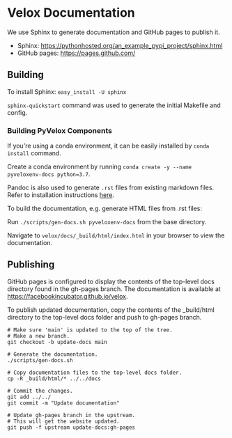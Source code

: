 # Velox Documentation

We use Sphinx to generate documentation and GitHub pages to publish it.
- Sphinx: https://pythonhosted.org/an_example_pypi_project/sphinx.html
- GitHub pages: https://pages.github.com/

## Building

To install Sphinx: `easy_install -U sphinx`

`sphinx-quickstart` command was used to generate the initial Makefile and config.

### Building PyVelox Components

If you're using a conda environment, it can be easily installed by `conda install` command.

Create a conda environment by running `conda create -y --name pyveloxenv-docs python=3.7`.

Pandoc is also used to generate `.rst` files from existing markdown files. Refer to installation
instructions [here](https://pandoc.org/installing.html).

To build the documentation, e.g. generate HTML files from .rst files:

Run `./scripts/gen-docs.sh pyveloxenv-docs` from the base directory.

Navigate to
`velox/docs/_build/html/index.html` in your browser to view the documentation.

## Publishing

GitHub pages is configured to display the contents of the top-level docs directory
found in the gh-pages branch. The documentation is available at
https://facebookincubator.github.io/velox.

To publish updated documentation, copy the contents of the _build/html
directory to the top-level docs folder and push to gh-pages branch.

```
# Make sure 'main' is updated to the top of the tree.
# Make a new branch.
git checkout -b update-docs main

# Generate the documentation.
./scripts/gen-docs.sh

# Copy documentation files to the top-level docs folder.
cp -R _build/html/* ../../docs

# Commit the changes.
git add ../../
git commit -m "Update documentation"

# Update gh-pages branch in the upstream.
# This will get the website updated.
git push -f upstream update-docs:gh-pages
```
